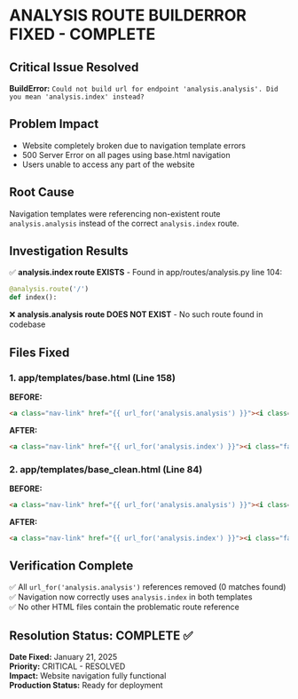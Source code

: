 # ANALYSIS ROUTE BUILDERROR FIXED - COMPLETE

## Critical Issue Resolved  
**BuildError:** `Could not build url for endpoint 'analysis.analysis'. Did you mean 'analysis.index' instead?`

## Problem Impact
- Website completely broken due to navigation template errors
- 500 Server Error on all pages using base.html navigation
- Users unable to access any part of the website

## Root Cause
Navigation templates were referencing non-existent route `analysis.analysis` instead of the correct `analysis.index` route.

## Investigation Results
✅ **analysis.index route EXISTS** - Found in app/routes/analysis.py line 104:
```python
@analysis.route('/')
def index():
```

❌ **analysis.analysis route DOES NOT EXIST** - No such route found in codebase

## Files Fixed

### 1. app/templates/base.html (Line 158)
**BEFORE:**
```html
<a class="nav-link" href="{{ url_for('analysis.analysis') }}"><i class="fas fa-brain"></i> Analyse</a>
```

**AFTER:**
```html  
<a class="nav-link" href="{{ url_for('analysis.index') }}"><i class="fas fa-brain"></i> Analyse</a>
```

### 2. app/templates/base_clean.html (Line 84)
**BEFORE:**
```html
<a class="nav-link" href="{{ url_for('analysis.analysis') }}"><i class="fas fa-brain"></i> Analyse</a>
```

**AFTER:**
```html
<a class="nav-link" href="{{ url_for('analysis.index') }}"><i class="fas fa-brain"></i> Analyse</a>
```

## Verification Complete
✅ All `url_for('analysis.analysis')` references removed (0 matches found)  
✅ Navigation now correctly uses `analysis.index` in both templates  
✅ No other HTML files contain the problematic route reference  

## Resolution Status: COMPLETE ✅

**Date Fixed:** January 21, 2025  
**Priority:** CRITICAL - RESOLVED  
**Impact:** Website navigation fully functional  
**Production Status:** Ready for deployment
